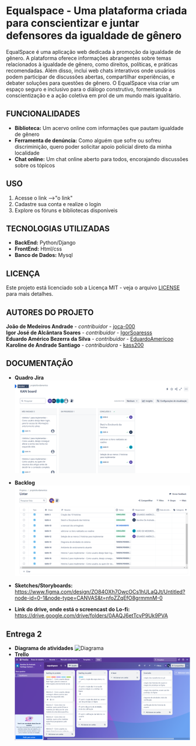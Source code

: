# Equalspace - Uma plataforma criada para conscientizar e juntar defensores da igualdade de gênero

EqualSpace é uma aplicação web dedicada à promoção da igualdade de gênero. A plataforma oferece informações abrangentes sobre temas relacionados à igualdade de gênero, como direitos, políticas, e práticas recomendadas. Além disso, inclui web chats interativos onde usuários podem participar de discussões abertas, compartilhar experiências, e debater soluções para questões de gênero. O EqualSpace visa criar um espaço seguro e inclusivo para o diálogo construtivo, formentando a conscientização e a ação coletiva em prol de um mundo mais igualitário.

## FUNCIONALIDADES

- **Biblioteca:** Um acervo online com informações que pautam igualdade de gênero
- **Ferramenta de denúncia:** Como alguém que sofre ou sofreu discriminição, quero poder solicitar apoio policial direto da minha localidade
- **Chat online:** Um chat online aberto para todos, encorajando discussões sobre os tópicos

## USO

1. Acesse o link -->"o link"
2. Cadastre sua conta e realize o login
3. Explore os fóruns e bibliotecas disponíveis

## TECNOLOGIAS UTILIZADAS

- **BackEnd:** Python/Django
- **FrontEnd:** Html/css
- **Banco de Dados:** Mysql

## LICENÇA

Este projeto está licenciado sob a Licença MIT - veja o arquivo [LICENSE](LICENSE) para mais detalhes.

## AUTORES DO PROJETO

**João de Medeiros Andrade** - *contribuidor* - [joca-000](https://github.com/joca-000)\
**Igor José de Alcântara Soares** - *contribuidor* - [IgorSoaresss](https://github.com/IgorSoaresss)\
**Eduardo Américo Bezerra da Silva** - *contribuidor* - [EduardoAmericoo](https://github.com/EduardoAmericoo)\
**Karoline de Andrade Santiago** - *contribuidora* - [kass200](https://github.com/kass200)

## DOCUMENTAÇÃO

- **Quadro Jira**
![KanBoard](imagens/Kan%20Board%20Jira.png)
- **Backlog**
![Backlog](imagens/Backlog%20Jira.png)

 - **Sketches/Storyboards:** https://www.figma.com/design/ZO84OXh7OwcOCs1hULaQJt/Untitled?node-id=0-1&node-type=CANVAS&t=nfoZZqEfO8grmmnM-0

 - **Link do drive, onde está o screencast do Lo-fi:** https://drive.google.com/drive/folders/0AAQJ6etTcvP9Uk9PVA

## Entrega 2

- **Diagrama de atividades**
 ![Diagrama](imagens/Diagrama%20de%20atividades_page-0001.jpg)
- **Trello**
 ![Trello](imagens/Captura%20de%20tela%202024-10-21%20200420.png)


